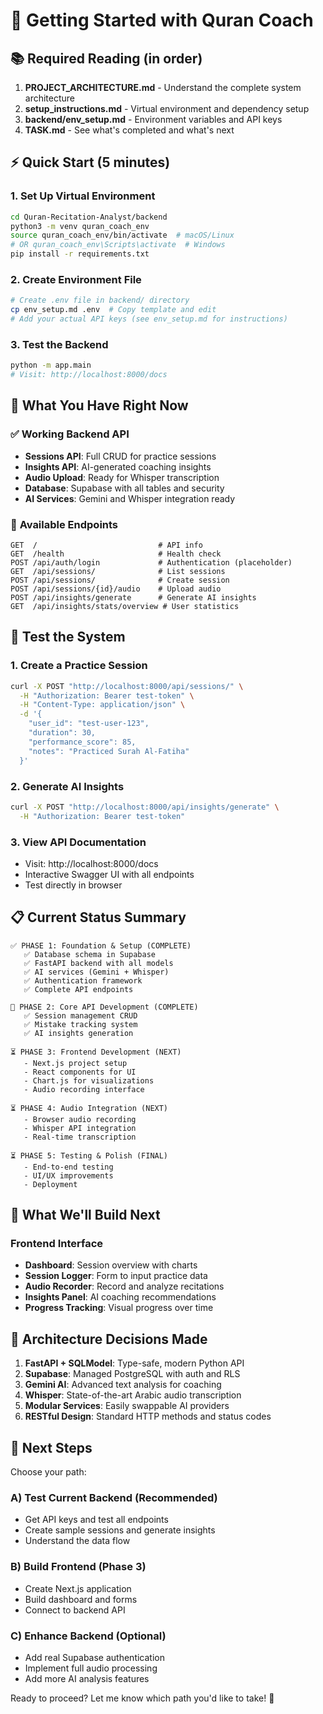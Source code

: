 # 🚀 Getting Started with Quran Coach

## 📚 **Required Reading (in order)**

1. **PROJECT_ARCHITECTURE.md** - Understand the complete system architecture
2. **setup_instructions.md** - Virtual environment and dependency setup
3. **backend/env_setup.md** - Environment variables and API keys
4. **TASK.md** - See what's completed and what's next

## ⚡ **Quick Start (5 minutes)**

### 1. Set Up Virtual Environment

```bash
cd Quran-Recitation-Analyst/backend
python3 -m venv quran_coach_env
source quran_coach_env/bin/activate  # macOS/Linux
# OR quran_coach_env\Scripts\activate  # Windows
pip install -r requirements.txt
```

### 2. Create Environment File

```bash
# Create .env file in backend/ directory
cp env_setup.md .env  # Copy template and edit
# Add your actual API keys (see env_setup.md for instructions)
```

### 3. Test the Backend

```bash
python -m app.main
# Visit: http://localhost:8000/docs
```

## 🎯 **What You Have Right Now**

### ✅ **Working Backend API**

- **Sessions API**: Full CRUD for practice sessions
- **Insights API**: AI-generated coaching insights
- **Audio Upload**: Ready for Whisper transcription
- **Database**: Supabase with all tables and security
- **AI Services**: Gemini and Whisper integration ready

### 🔗 **Available Endpoints**

```
GET  /                           # API info
GET  /health                     # Health check
POST /api/auth/login             # Authentication (placeholder)
GET  /api/sessions/              # List sessions
POST /api/sessions/              # Create session
POST /api/sessions/{id}/audio    # Upload audio
POST /api/insights/generate      # Generate AI insights
GET  /api/insights/stats/overview # User statistics
```

## 🧪 **Test the System**

### 1. Create a Practice Session

```bash
curl -X POST "http://localhost:8000/api/sessions/" \
  -H "Authorization: Bearer test-token" \
  -H "Content-Type: application/json" \
  -d '{
    "user_id": "test-user-123",
    "duration": 30,
    "performance_score": 85,
    "notes": "Practiced Surah Al-Fatiha"
  }'
```

### 2. Generate AI Insights

```bash
curl -X POST "http://localhost:8000/api/insights/generate" \
  -H "Authorization: Bearer test-token"
```

### 3. View API Documentation

- Visit: http://localhost:8000/docs
- Interactive Swagger UI with all endpoints
- Test directly in browser

## 📋 **Current Status Summary**

```
✅ PHASE 1: Foundation & Setup (COMPLETE)
   ✅ Database schema in Supabase
   ✅ FastAPI backend with all models
   ✅ AI services (Gemini + Whisper)
   ✅ Authentication framework
   ✅ Complete API endpoints

🔄 PHASE 2: Core API Development (COMPLETE)
   ✅ Session management CRUD
   ✅ Mistake tracking system
   ✅ AI insights generation

⏳ PHASE 3: Frontend Development (NEXT)
   - Next.js project setup
   - React components for UI
   - Chart.js for visualizations
   - Audio recording interface

⏳ PHASE 4: Audio Integration (NEXT)
   - Browser audio recording
   - Whisper API integration
   - Real-time transcription

⏳ PHASE 5: Testing & Polish (FINAL)
   - End-to-end testing
   - UI/UX improvements
   - Deployment
```

## 🎨 **What We'll Build Next**

### Frontend Interface

- **Dashboard**: Session overview with charts
- **Session Logger**: Form to input practice data
- **Audio Recorder**: Record and analyze recitations
- **Insights Panel**: AI coaching recommendations
- **Progress Tracking**: Visual progress over time

## 🔧 **Architecture Decisions Made**

1. **FastAPI + SQLModel**: Type-safe, modern Python API
2. **Supabase**: Managed PostgreSQL with auth and RLS
3. **Gemini AI**: Advanced text analysis for coaching
4. **Whisper**: State-of-the-art Arabic audio transcription
5. **Modular Services**: Easily swappable AI providers
6. **RESTful Design**: Standard HTTP methods and status codes

## 🎯 **Next Steps**

Choose your path:

### A) **Test Current Backend** (Recommended)

- Get API keys and test all endpoints
- Create sample sessions and generate insights
- Understand the data flow

### B) **Build Frontend** (Phase 3)

- Create Next.js application
- Build dashboard and forms
- Connect to backend API

### C) **Enhance Backend** (Optional)

- Add real Supabase authentication
- Implement full audio processing
- Add more AI analysis features

Ready to proceed? Let me know which path you'd like to take! 🚀
